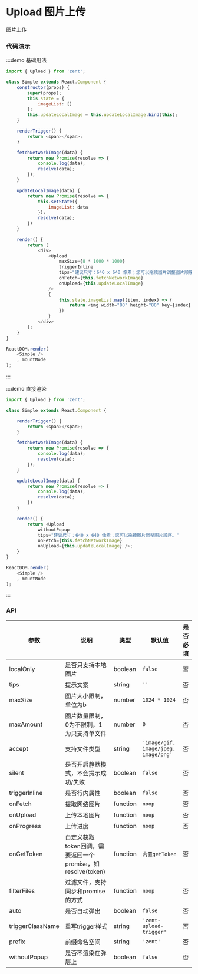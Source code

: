 # Upload 图片上传

图片上传

### 代码演示

:::demo 基础用法
```js
import { Upload } from 'zent';

class Simple extends React.Component {
    constructor(props) {
        super(props);
        this.state = {
            imageList: []
        };
        this.updateLocalImage = this.updateLocalImage.bind(this);
    }

    renderTrigger() {
        return <span></span>;
    }

    fetchNetworkImage(data) {
        return new Promise(resolve => {
            console.log(data);
            resolve(data);
        });
    }

    updateLocalImage(data) {
        return new Promise(resolve => {
            this.setState({
                imageList: data
            });
            resolve(data);
        })
    }

    render() {
        return (
            <div>
                <Upload
                    maxSize={8 * 1000 * 1000}
                    triggerInline
                    tips="建议尺寸：640 x 640 像素；您可以拖拽图片调整图片顺序。"
                    onFetch={this.fetchNetworkImage}
                    onUpload={this.updateLocalImage}
                />
                {
                    this.state.imageList.map((item, index) => {
                        return <img width="80" height="80" key={index} src={item.src} style={{marginLeft: '10px'}} />
                    })
                }
            </div>
        );
    }
}

ReactDOM.render(
    <Simple />
    , mountNode
);

```
:::

:::demo 直接渲染
```js
import { Upload } from 'zent';

class Simple extends React.Component {

    renderTrigger() {
        return <span></span>;
    }

    fetchNetworkImage(data) {
        return new Promise(resolve => {
            console.log(data);
            resolve(data);
        });
    }

    updateLocalImage(data) {
        return new Promise(resolve => {
            console.log(data);
            resolve(data);
        })
    }

    render() {
        return <Upload
            withoutPopup
            tips="建议尺寸：640 x 640 像素；您可以拖拽图片调整图片顺序。"
            onFetch={this.fetchNetworkImage}
            onUpload={this.updateLocalImage} />;
    }
}

ReactDOM.render(
    <Simple />
    , mountNode
);

```
:::

### API

| 参数 | 说明 | 类型 | 默认值 | 是否必填 |
|------|------|------|--------|--------|
| localOnly | 是否只支持本地图片 | boolean | `false` | 否 |
| tips | 提示文案 | string | `''` | 否 |
| maxSize | 图片大小限制，单位为b | number | `1024 * 1024` | 否 |
| maxAmount | 图片数量限制，0为不限制，1为只支持单文件 | number | `0` | 否 |
| accept | 支持文件类型 | string | `'image/gif, image/jpeg, image/png'` | 否 |
| silent | 是否开启静默模式，不会提示成功/失败 | boolean | `false` | 否 |
| triggerInline | 是否行内属性 | boolean | `false` | 否 |
| onFetch | 提取网络图片 | function | `noop` | 否 |
| onUpload | 上传本地图片 | function | `noop` | 否 |
| onProgress | 上传进度 | function | `noop` | 否 |
| onGetToken | 自定义获取token回调，需要返回一个promise，如 resolve(token) | function | `内置getToken` | 否 |
| filterFiles | 过滤文件，支持同步和promise的方式 | function | `noop` | 否 |
| auto | 是否自动弹出 | boolean | `false` | 否 |
| triggerClassName | 重写trigger样式 | string | `'zent-upload-trigger'` | 否 |
| prefix | 前缀命名空间 | string | `'zent'` | 否 |
| withoutPopup | 是否不渲染在弹层上 | boolean | `false` | 否 |
